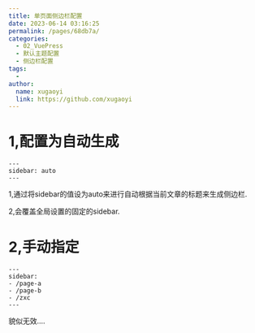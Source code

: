 ```yaml
---
title: 单页面侧边栏配置
date: 2023-06-14 03:16:25
permalink: /pages/68db7a/
categories:
  - 02_VuePress
  - 默认主题配置
  - 侧边栏配置
tags:
  - 
author: 
  name: xugaoyi
  link: https://github.com/xugaoyi
---
```

# 1,配置为自动生成

```
---
sidebar: auto
---
```

1,通过将sidebar的值设为auto来进行自动根据当前文章的标题来生成侧边栏.

2,会覆盖全局设置的固定的sidebar.

# 2,手动指定

```
---
sidebar:
- /page-a
- /page-b
- /zxc
---
```

貌似无效....
